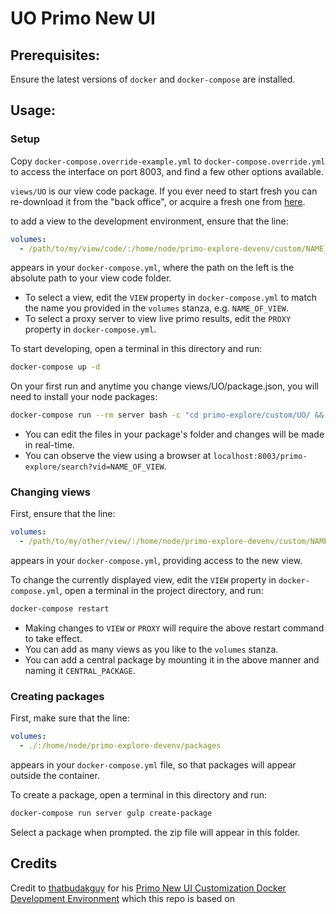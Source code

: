 # UO Primo New UI

## Prerequisites:

Ensure the latest versions of `docker` and `docker-compose` are installed.

## Usage:

### Setup

Copy `docker-compose.override-example.yml` to `docker-compose.override.yml` to access the interface on port 8003, and find a few other options available.

`views/UO` is our view code package. If you ever need to start fresh you can re-download it from the "back office", or acquire a fresh one from [here](https://github.com/ExLibrisGroup/primo-explore-package).

to add a view to the development environment, ensure that the line:
```yml
volumes:
  - /path/to/my/view/code/:/home/node/primo-explore-devenv/custom/NAME_OF_VIEW
```
appears in your `docker-compose.yml`, where the path on the left is the absolute path to your view code folder.

- To select a view, edit the `VIEW` property in `docker-compose.yml` to match the name you provided in the `volumes` stanza, e.g. `NAME_OF_VIEW`.
- To select a proxy server to view live primo results, edit the `PROXY` property in `docker-compose.yml`.

To start developing, open a terminal in this directory and run:
```sh
docker-compose up -d
```
On your first run and anytime you change views/UO/package.json, you will need to install your node packages:
```sh
docker-compose run --rm server bash -c "cd primo-explore/custom/UO/ && npm install"
```

- You can edit the files in your package's folder and changes will be made in real-time.
- You can observe the view using a browser at `localhost:8003/primo-explore/search?vid=NAME_OF_VIEW`.

### Changing views

First, ensure that the line:
```yml
volumes:
  - /path/to/my/other/view/:/home/node/primo-explore-devenv/custom/NAME_OF_OTHER_VIEW
```
appears in your `docker-compose.yml`, providing access to the new view.

To change the currently displayed view, edit the `VIEW` property in `docker-compose.yml`, open a terminal in the project directory, and run:
```sh
docker-compose restart
```

- Making changes to `VIEW` or `PROXY` will require the above restart command to take effect.
- You can add as many views as you like to the `volumes` stanza.
- You can add a central package by mounting it in the above manner and naming it `CENTRAL_PACKAGE`.

### Creating packages

First, make sure that the line:
```yml
volumes:
  - ./:/home/node/primo-explore-devenv/packages
```
appears in your `docker-compose.yml` file, so that packages will appear outside the container.

To create a package, open a terminal in this directory and run:
```sh
docker-compose run server gulp create-package
```
Select a package when prompted. the zip file will appear in this folder.

## Credits

Credit to [thatbudakguy](https://github.com/thatbudakguy) for his [Primo New UI Customization Docker Development Environment](https://github.com/thatbudakguy/primo-explore-devenv-docker) which this repo is based on
